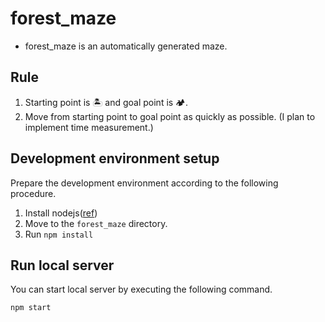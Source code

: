 # forest_maze

- forest_maze is an automatically generated maze.

## Rule

1. Starting point is 🏝️ and goal point is 🏕️.
1. Move from starting point to goal point as quickly as possible. (I plan to implement time measurement.)

## Development environment setup

Prepare the development environment according to the following procedure.

1. Install nodejs([ref](https://nodejs.org/ja/download/))
1. Move to the `forest_maze` directory.
1. Run `npm install`

## Run local server

You can start local server by executing the following command.

```
npm start
```
